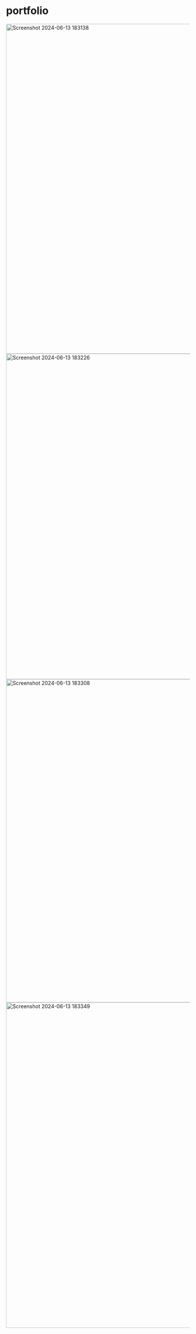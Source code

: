 # portfolio
<img width="902" alt="Screenshot 2024-06-13 183138" src="https://github.com/DinethSenura/portfolio/assets/100292025/71d81018-49e0-4b63-81a2-1d0bce83a7ae">

<img width="890" alt="Screenshot 2024-06-13 183226" src="https://github.com/DinethSenura/portfolio/assets/100292025/7564aafb-1cce-4da1-8b3d-e37dc6471d00">

<img width="884" alt="Screenshot 2024-06-13 183308" src="https://github.com/DinethSenura/portfolio/assets/100292025/668d8f01-89cf-4901-8335-9f09e169d475">

<img width="890" alt="Screenshot 2024-06-13 183349" src="https://github.com/DinethSenura/portfolio/assets/100292025/656935ad-5ab8-4ba3-a7e1-85f849630771">
